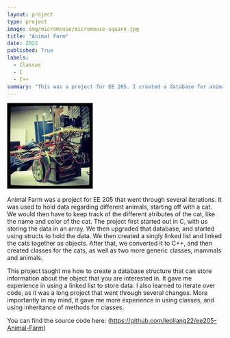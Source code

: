 ```yaml
---
layout: project
type: project
image: img/micromouse/micromouse-square.jpg
title: "Animal Farm"
date: 2022
published: True
labels:
  - Classes
  - C
  - C++
summary: "This was a project for EE 205. I created a database for animals that you could input data into."
---
```


<div class="text-center p-4">
  <img width="200px" src="../img/micromouse/micromouse-robot.png" class="img-thumbnail" >
</div>

Animal Farm was a project for EE 205 that went through several iterations. It was used to hold data regarding different animals, starting off with a cat. We would then have to keep track of the different atributes of the cat, like the name and color of the cat. The project first started out in C, with us storing the data in an array. We then upgraded that database, and started using structs to hold the data. We then created a singly linked list and linked the cats together as objects. After that, we converted it to C++, and then created classes for the cats, as well as two more generic classes, mammals and animals. 

This project taught me how to create a database structure that can store information about the object that you are interested in. It gave me experience in using a linked list to store data. I also learned to iterate over code, as it was a long project that went through several changes. More importantly in my mind, it gave me more experience in using classes, and using inheritance of methods for classes. 

You can find the source code here: (https://github.com/leoliang22/ee205-Animal-Farm)

